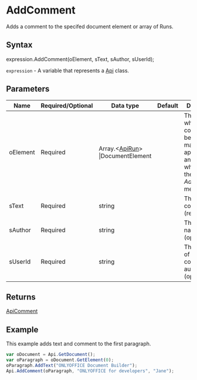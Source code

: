 # AddComment

Adds a comment to the specifed document element or array of Runs.

## Syntax

expression.AddComment(oElement, sText, sAuthor, sUserId);

`expression` - A variable that represents a [Api](../Api.md) class.

## Parameters

| **Name** | **Required/Optional** | **Data type** | **Default** | **Description** |
| ------------- | ------------- | ------------- | ------------- | ------------- |
| oElement | Required | Array.<[ApiRun](../../ApiRun/ApiRun.md)> &#124;DocumentElement |  | The element where the comment will be added. It may be applied to any element which has the *AddComment* method. |
| sText | Required | string |  | The comment text (required). |
| sAuthor | Required | string |  | The author's name (optional). |
| sUserId | Required | string |  | The user ID of the comment author (optional). |

## Returns

[ApiComment](../../ApiComment/ApiComment.md)

## Example

This example adds text and comment to the first paragraph.

```javascript
var oDocument = Api.GetDocument();
var oParagraph = oDocument.GetElement(0);
oParagraph.AddText("ONLYOFFICE Document Builder");
Api.AddComment(oParagraph, "ONLYOFFICE for developers", "Jane");
```
